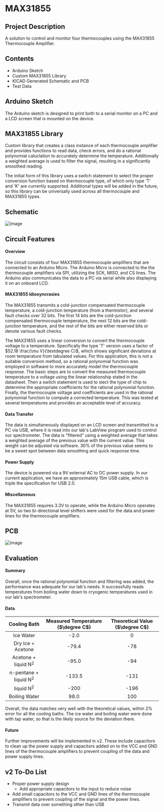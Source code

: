 # MAX31855

## Project Description
A solution to control and monitor four thermocouples using the MAX31855 Thermocouple Amplifier.

## Contents
- Arduino Sketch
- Custom MAX31855 Library
- KICAD Generated Schematic and PCB
- Test Data

## Arduino Sketch

The Arduino sketch is designed to print both to a serial monitor on a PC and a LCD screen that is mounted on the device.

## MAX31855 Library

Custom library that creates a class instance of each thermocouple amplifier and provides functions to read data, check errors, and do a rational polynomial caluclation to accurately determine the temperature. Additionally a weighted average is used to filter the signal, resulting in a significantly smoothed reading.

The initial form of this library uses a switch statement to select the proper conversion function based on thermocouple type, of which only type 'T' and 'K' are currently supported. Additional types will be added in the future, so this library can be universally used across all thermocouple and MAX31855 types.


## Schematic
![image](https://user-images.githubusercontent.com/59145040/236655637-3a5744ae-9aae-4677-a55e-aa6a550ce21e.png)

## Circuit Features

#### Overview

The circuit consists of four MAX31855 thermocouple amplifiers that are connected to an Arduino Micro. The Arduino Micro is connected to the the thermocouple amplifiers via SPI, utilizing the SCK, MISO, and CS lines. The Arduino also communicates the data to a PC via serial while also displaying it on an onboard LCD.

#### MAX31855 Idiosyncrasies

The MAX31855 transmits a cold-junction compensated thermocouple temperature, a cold-junction temperature (from a thermistor), and several fault checks over 32 bits. The first 14 bits are the cold-junction compensated thermocouple temperature, the next 12 bits are the cold-junction temperature, and the rest of the bits are either reserved bits or denote various fault checks.

The MAX31855 uses a linear conversion to convert the thermocouple voltage to a temperature. Specifically the type 'T' version uses a factor of $52.18 \frac{\mu V}{\textdegree C}$, which shows significant deviations at room temperature from tabulated values. For this application, this is not a suitable conversion method, so a rational polynomial function was employed in software to more accurately  model the thermocouple response. The basic steps are to convert the measured thermocouple temperature to a voltage using the linear relationship stated in the datasheet. Then a switch statement is used to slect the type of chip to determine the appropriate coefficients for the rational polynomial function. Finally, the thermocouple voltage and coefficients are used in the rational polynomial function to compute a corrected temperature. This was tested at several temperatures and provides an acceptable level of accuracy.

#### Data Transfer

The data is simultaneously displayed on an LCD screen and transmitted to a PC via USB, where it is read into our lab's LabView program used to control our spectrometer. The data is "filtered" using a weighted average that takes a weighted average of the previous value with the current value. This weight can be adjusted via software. 30% of the previous value seems to be a sweet spot between data smoothing and quick response time.

#### Power Supply

The device is powered via a 9V external AC to DC power supply. In our current application, we have an approximately 15m USB cable, which is triple the specification for USB 2.0. 

#### Miscellaneous

The MAX31855 requires 3.3V to operate, while the Arduino Micro operates at 5V, so two bi-directional level shifters were used for the data and power lines for the thermocouple amplifiers.



## PCB
![image](https://user-images.githubusercontent.com/59145040/236655648-e1c19021-bc43-46e3-9a99-b2080be4efc2.png)


## Evaluation

#### Summary
Overall, once the rational polynomial function and filtering was added, the performance was adequate for our lab's needs. It successfully reads temperatures from boiling water down to cryogenic temperatures used in our lab's spectrometer.

#### Data
|        Cooling Bath         | Measured Temperature ($\degree C$) | Theoretical Value ($\degree C$) |
|:---------------------------:|:----------------------------------:|:-------------------------------:|
|          Ice Water          |                -2.0                |                0                |
|      Dry Ice + Acetone      |               -79.4                |               -78               |
|   Acetone + liquid N$^2$    |               -95.0                |               -94               |
| n-pentane +    liquid N$^2$ |              -133.5               |              -131               |
|        liquid N$^2$         |                -200                |              -196               |
|        Boiling Water        |               98.0                |         100                        |

Overall, the data matches very well with the theoretical values, within 2% error for all the cooling baths. The ice water and boiling water were done with tap water, so that is the likely source for the deviation there.

#### Future
Further improvements will be implemented in v2. These include capacitors to clean up the power supply and capacitors added on to the VCC and GND lines of the thermocouple amplifiers to prevent coupling of the data and power supply lines.


## v2 To-Do List
- Proper power supply design
	- Add appropriate capacitors to the input to reduce noise
- Add small capacitors to the VCC and GND lines of the thermocouple amplifiers to prevent coupling of the signal and the power lines.
- Transmit data over something other than USB

